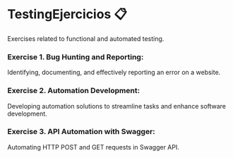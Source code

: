 # TestingEjercicios 📋
Exercises related to functional and automated testing.

### __Exercise 1.__ Bug Hunting and Reporting:

Identifying, documenting, and effectively reporting an error on a website.

### __Exercise 2.__ Automation Development:

Developing automation solutions to streamline tasks and enhance software development.

### __Exercise 3.__ API Automation with Swagger:

Automating HTTP POST and GET requests in Swagger API.
